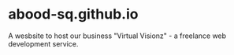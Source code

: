 # abood-sq.github.io

A wesbsite to host our business "Virtual Visionz" - a freelance web development service.
